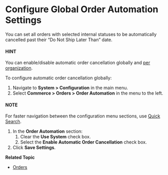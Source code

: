 <a id="configuration-commerce-orders-order-automation-global"></a>

<a id="configuration-commerce-orders"></a>

# Configure Global Order Automation Settings

You can set all orders with selected internal statuses to be automatically cancelled past their “Do Not Ship Later Than” date.

#### HINT
You can enable/disable automatic order cancellation globally and [per organization](../../../user-management/organizations/org-configuration/commerce/orders/organization-order-automation.md#configuration-commerce-orders-order-automation-organization).

To configure automatic order cancellation globally:

1. Navigate to **System > Configuration** in the main menu.
2. Select **Commerce > Orders > Order Automation** in the menu to the left.

#### NOTE
For faster navigation between the configuration menu sections, use [Quick Search](../../quick-search.md#user-guide-system-configuration-quick-search).

1. In the **Order Automation** section:
   1. Clear the **Use System** check box.
   2. Select the **Enable Automatic Order Cancellation** check box.
2. Click **Save Settings**.

**Related Topic**

* [Orders](../../../../sales/orders/index.md#user-guide-sales-orders)

<!-- fa-bars = fa-navicon -->
<!-- Ic Tiles is used as Set As Default in saved views, and as tiles in display layout options -->
<!-- IcPencil refers to Rename in Commerce and Inline Editing in CRM -->
<!-- Check mark in the square. -->
<!-- SortDesc is also used as drop-down arrow -->
